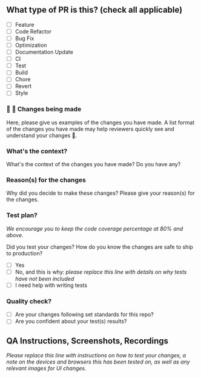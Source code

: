 ## What type of PR is this? (check all applicable)

- [ ] Feature
- [ ] Code Refactor
- [ ] Bug Fix
- [ ] Optimization
- [ ] Documentation Update
- [ ] CI
- [ ] Test
- [ ] Build
- [ ] Chore
- [ ] Revert
- [ ] Style

### :hammer: :wrench: Changes being made

Here, please give us examples of the changes you have made. A list format of the changes you have made may help reviewers quickly see and understand your changes :pencil:.

### What's the context?

What's the context of the changes you have made? Do you have any?

### Reason(s) for the changes

Why did you decide to make these changes? Please give your reason(s) for the changes.

### Test plan?

_We encourage you to keep the code coverage percentage at 80% and above._

Did you test your changes? How do you know the changes are safe to ship to production?

- [ ] Yes
- [ ] No, and this is why: _please replace this line with details on why tests
      have not been included_
- [ ] I need help with writing tests

### Quality check?

- [ ] Are your changes following set standards for this repo?
- [ ] Are you confident about your test(s) results?

## QA Instructions, Screenshots, Recordings

_Please replace this line with instructions on how to test your changes, a note
on the devices and browsers this has been tested on, as well as any relevant
images for UI changes._
